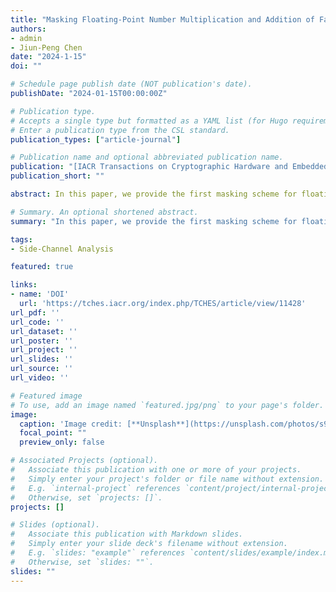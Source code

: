 ```yaml
---
title: "Masking Floating-Point Number Multiplication and Addition of Falcon"
authors:
- admin
- Jiun-Peng Chen
date: "2024-1-15"
doi: ""

# Schedule page publish date (NOT publication's date).
publishDate: "2024-01-15T00:00:00Z"

# Publication type.
# Accepts a single type but formatted as a YAML list (for Hugo requirements).
# Enter a publication type from the CSL standard.
publication_types: ["article-journal"]

# Publication name and optional abbreviated publication name.
publication: "[IACR Transactions on Cryptographic Hardware and Embedded Systems (TCHES)](https://tches.iacr.org/)"
publication_short: ""

abstract: In this paper, we provide the first masking scheme for floating-point number multiplication and addition to defend against recent side-channel attacks on Falcon's pre-image vector computation. Our approach involves a masked nonzero check gadget that securely identifies whether a shared value is zero. This gadget can be utilized for various computations such as rounding the mantissa, computing the sticky bit, checking the equality of two values, and normalizing a number. To support the masked floating-point number addition, we also developed a masked shift and a masked normalization gadget. Our masking design provides both first- and higher-order mask protection, and we demonstrate the theoretical security by proving the (Strong)-Non-Interference properties in the probing model. To evaluate the performance of our approach, we implemented unmasked, first-order, and second-order algorithms on an Arm Cortex-M4 processor, providing cycle counts and the number of random bytes used. We also report the time for one complete signing process with our countermeasure on an Intel-Core CPU. In addition, we assessed the practical security of our approach by conducting the test vector leakage assessment (TVLA) to validate the effectiveness of our protection. Specifically, our TVLA experiment results for second-order masking passed the test in 100,000 measured traces.

# Summary. An optional shortened abstract.
summary: "In this paper, we provide the first masking scheme for floating-point number multiplication and addition to defend against recent side-channel attacks on Falcon's pre-image vector computation."

tags:
- Side-Channel Analysis

featured: true

links:
- name: 'DOI'
  url: 'https://tches.iacr.org/index.php/TCHES/article/view/11428'
url_pdf: ''
url_code: ''
url_dataset: ''
url_poster: ''
url_project: ''
url_slides: ''
url_source: ''
url_video: ''

# Featured image
# To use, add an image named `featured.jpg/png` to your page's folder. 
image:
  caption: 'Image credit: [**Unsplash**](https://unsplash.com/photos/s9CC2SKySJM)'
  focal_point: ""
  preview_only: false

# Associated Projects (optional).
#   Associate this publication with one or more of your projects.
#   Simply enter your project's folder or file name without extension.
#   E.g. `internal-project` references `content/project/internal-project/index.md`.
#   Otherwise, set `projects: []`.
projects: []

# Slides (optional).
#   Associate this publication with Markdown slides.
#   Simply enter your slide deck's filename without extension.
#   E.g. `slides: "example"` references `content/slides/example/index.md`.
#   Otherwise, set `slides: ""`.
slides: ""
---
```

